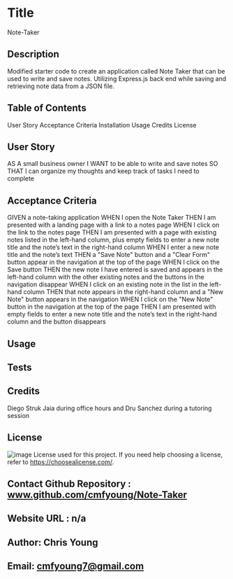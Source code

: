 # Title
Note-Taker

## Description
Modified starter code to create an application called Note Taker that can be used to write and save notes. Utilizing Express.js back end while saving and retrieving note data from a JSON file.

## Table of Contents
User Story
Acceptance Criteria
Installation
Usage
Credits
License

## User Story
AS A small business owner I WANT to be able to write and save notes SO THAT I can organize my thoughts and keep track of tasks I need to complete

## Acceptance Criteria
GIVEN a note-taking application
WHEN I open the Note Taker
THEN I am presented with a landing page with a link to a notes page
WHEN I click on the link to the notes page
THEN I am presented with a page with existing notes listed in the left-hand column, plus empty fields to enter a new note title and the note’s text in the right-hand column
WHEN I enter a new note title and the note’s text
THEN a "Save Note" button and a "Clear Form" button appear in the navigation at the top of the page
WHEN I click on the Save button
THEN the new note I have entered is saved and appears in the left-hand column with the other existing notes and the buttons in the navigation disappear
WHEN I click on an existing note in the list in the left-hand column
THEN that note appears in the right-hand column and a "New Note" button appears in the navigation
WHEN I click on the "New Note" button in the navigation at the top of the page
THEN I am presented with empty fields to enter a new note title and the note’s text in the right-hand column and the button disappears

## Usage


## Tests


## Credits
Diego Struk Jaia during office hours and Dru Sanchez during a tutoring session

## License
 ![image](https://github.com/cmfyoung/Note-Taker/assets/150183426/9e3ca38c-461c-49d6-8de4-806eda169dd1)
License used for this project. If you need help choosing a license, refer to https://choosealicense.com/.

## Contact Github Repository : www.github.com/cmfyoung/Note-Taker

## Website URL : n/a

## Author: Chris Young

## Email: cmfyoung7@gmail.com
